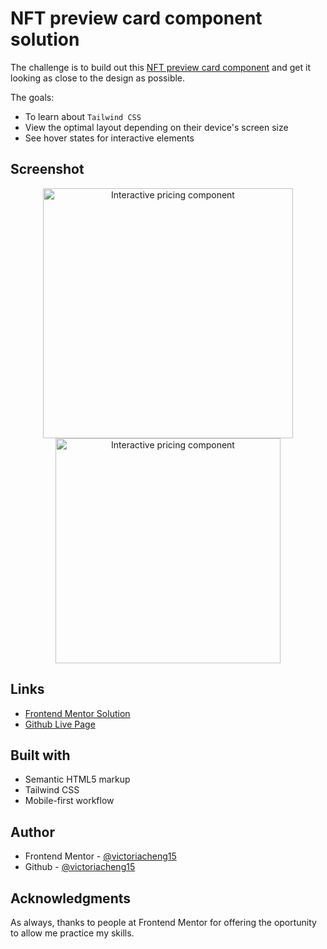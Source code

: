 # NFT preview card component solution

The challenge is to build out this [NFT preview card component](https://www.frontendmentor.io/challenges/nft-preview-card-component-SbdUL_w0U) and get it looking as close to the design as possible.

The goals:
- To learn about `Tailwind CSS`
- View the optimal layout depending on their device's screen size
- See hover states for interactive elements

## Screenshot

<div align="center">
  <img src="https://user-images.githubusercontent.com/35031228/145652933-08178e66-ffd2-4e9c-9fa9-7d8e6a31fa3e.png" alt="Interactive pricing component" width="400"/>
  <img src="https://user-images.githubusercontent.com/35031228/145653054-7a215f7a-9e70-418c-8bb3-509718ded091.png" alt="Interactive pricing component" width="360"/>
</div>


## Links

- [Frontend Mentor Solution]()
- [Github Live Page]()


## Built with

- Semantic HTML5 markup
- Tailwind CSS
- Mobile-first workflow


## Author

- Frontend Mentor - [@victoriacheng15](https://www.frontendmentor.io/profile/victoriacheng15)
- Github - [@victoriacheng15](https://github.com/victoriacheng15)

## Acknowledgments

As always, thanks to people at Frontend Mentor for offering the oportunity to allow me practice my skills.
